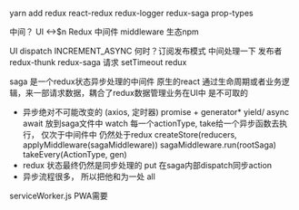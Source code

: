 yarn add redux react-redux redux-logger redux-saga prop-types

中间？ UI <->$n Redux
中间件 middleware 生态npm

UI dispatch INCREMENT_ASYNC
何时？订阅发布模式
中间处理一下 发布者 redux-thunk redux-saga
请求 setTimeout redux

saga 是一个redux状态异步处理的中间件
原生的react 通过生命周期或者业务逻辑，来一部请求数据，耦合了redux数据管理业务在UI中 是不可取的
- 异步绝对不可能改变的 (axios, 定时器)
  promise + generator* yield/ async await
  放到saga文件中
  watch 每一个actionType, take给一个异步函数去执行， 仅次于中间件中
  仍然处于redux createStore(reducers, applyMiddleware(sagaMiddleware))
  sagaMiddleware.run(rootSaga)
  takeEvery(ActionType, gen)
- redux 状态最终仍然是同步处理的
  put 在saga内部dispatch同步action
- 异步流程很多， 所以把他和为一处 all

serviceWorker.js PWA需要